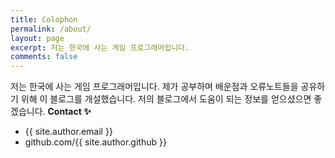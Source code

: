 ```yaml
---
title: Colophon
permalink: /about/
layout: page
excerpt: 저는 한국에 사는 게임 프로그래머입니다.
comments: false
---
```

저는 한국에 사는 게임 프로그래머입니다. 제가 공부하며 배운점과 오류노트들을 공유하기 위해 이 블로그를 개설했습니다.
저의 블로그에서 도움이 되는 정보를 얻으셨으면 좋겠습니다.
**Contact ✨**

- {{ site.author.email }}
- github.com/{{ site.author.github }}
